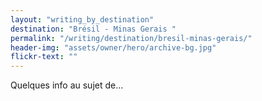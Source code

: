 ```yaml
---
layout: "writing_by_destination"
destination: "Brésil - Minas Gerais "
permalink: "/writing/destination/bresil-minas-gerais/"
header-img: "assets/owner/hero/archive-bg.jpg"
flickr-text: ""
---
```


Quelques info au sujet de...
